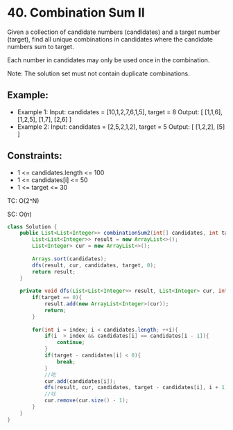 # 40. Combination Sum II

Given a collection of candidate numbers (candidates) and a target number (target), find all unique combinations in candidates where the candidate numbers sum to target.

Each number in candidates may only be used once in the combination.

Note: The solution set must not contain duplicate combinations.

 
## Example:
+ Example 1:
Input: candidates = [10,1,2,7,6,1,5], target = 8
Output: 
[
[1,1,6],
[1,2,5],
[1,7],
[2,6]
]
+ Example 2:
Input: candidates = [2,5,2,1,2], target = 5
Output: 
[
[1,2,2],
[5]
]
 

## Constraints:
+ 1 <= candidates.length <= 100
+ 1 <= candidates[i] <= 50
+ 1 <= target <= 30

TC: O(2^N)

SC: O(n)

```java
class Solution {
    public List<List<Integer>> combinationSum2(int[] candidates, int target) {
        List<List<Integer>> result = new ArrayList<>();
        List<Integer> cur = new ArrayList<>();
        
        Arrays.sort(candidates);
        dfs(result, cur, candidates, target, 0);
        return result;
    }
    
    private void dfs(List<List<Integer>> result, List<Integer> cur, int[] candidates, int target, int index){
        if(target == 0){
            result.add(new ArrayList<Integer>(cur));
            return;
        }
        
        for(int i = index; i < candidates.length; ++i){
            if(i  > index && candidates[i] == candidates[i - 1]){
                continue;
            }
            if(target - candidates[i] < 0){
                break;
            }
            //吃
            cur.add(candidates[i]);
            dfs(result, cur, candidates, target - candidates[i], i + 1);//放错了一个index让我看错了半天
            //吐
            cur.remove(cur.size() - 1);
        }
    }
}
```
